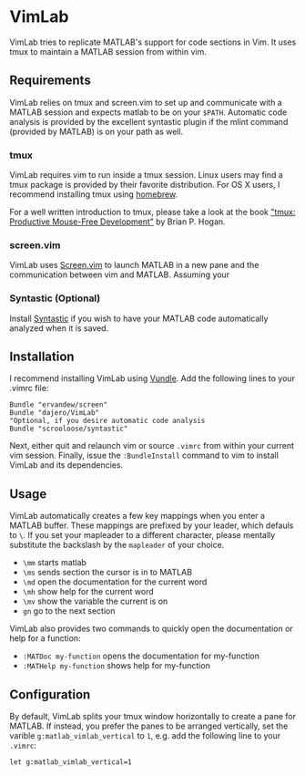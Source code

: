 # VimLab
VimLab tries to replicate MATLAB's support for code sections in Vim. It uses
tmux to maintain a MATLAB session from within vim.



## Requirements
VimLab relies on tmux and screen.vim to set up and communicate with a MATLAB
session and expects matlab to be on your `$PATH`. Automatic code analysis is
provided by the excellent syntastic plugin if the mlint command (provided by
MATLAB) is on your path as well. 

### tmux
VimLab requires vim to run inside a tmux session. Linux users may find a tmux
package is provided by their favorite distribution. For OS X users, I recommend
installing tmux using [homebrew](http://brew.sh). 

For a well written introduction to tmux, please take a look at the book ["tmux:
Productive Mouse-Free Development"](http://pragprog.com/book/bhtmux/tmux) by
Brian P. Hogan. 

### screen.vim
VimLab uses [Screen.vim](https://github.com/ervandew/screen) to launch MATLAB in
a new pane and the communication between vim and MATLAB. Assuming your

### Syntastic (Optional)
Install [Syntastic](https://github.com/scrooloose/syntastic) if you wish to have
your MATLAB code automatically analyzed when it is saved. 
 
## Installation
I recommend installing VimLab using [Vundle](https://github.com/gmarik/vundle).
Add the following lines to your .vimrc file:
```vim
Bundle "ervandew/screen"
Bundle "dajero/VimLab"
"Optional, if you desire automatic code analysis
Bundle "scrooloose/syntastic"
```
Next, either quit and relaunch vim or source `.vimrc` from within your current
vim session. Finally, issue the `:BundleInstall` command to vim to install
VimLab and its dependencies.

## Usage
VimLab automatically creates a few key mappings when you enter a MATLAB buffer.
These mappings are prefixed by your leader, which defauls to `\`. If you set
your mapleader to a different character, please mentally substitute the
backslash by the `mapleader` of your choice. 

* `\mm` starts matlab
* `\ms` sends section the cursor is in to MATLAB
* `\md` open the documentation for the current word
* `\mh` show help for the current word
* `\mv` show the variable the current is on
* `gn`  go to the next section

VimLab also provides two commands to quickly open the documentation or help for
a function:
* `:MATDoc my-function` opens the documentation for my-function
* `:MATHelp my-function` shows help for my-function

## Configuration
By default, VimLab splits your tmux window horizontally to create a pane for
MATLAB. If instead, you prefer the panes to be arranged vertically, set the
varible `g:matlab_vimlab_vertical` to `1`, e.g. add the following line to your
`.vimrc`:
```vim
let g:matlab_vimlab_vertical=1
```
